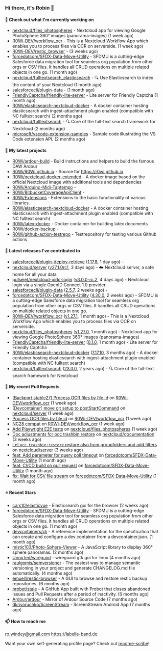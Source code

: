 ### Hi there, it's Robin 👋

#### 👷 Check out what I'm currently working on

- [nextcloud/files_photospheres](https://github.com/nextcloud/files_photospheres) - Nextcloud app for viewing Google PhotoSphere 360° images (panorama-images) (1 week ago)
- [R0Wi-DEV/workflow_ocr](https://github.com/R0Wi-DEV/workflow_ocr) - This is a Nextcloud Workflow App which enables you to process files via OCR on serverside. (1 week ago)
- [R0Wi-DEV/restic_browser](https://github.com/R0Wi-DEV/restic_browser) -  (3 weeks ago)
- [forcedotcom/SFDX-Data-Move-Utility](https://github.com/forcedotcom/SFDX-Data-Move-Utility) - SFDMU is a cutting-edge Salesforce data migration tool for seamless org population from other orgs or CSV files. It handles all CRUD operations on multiple related objects in one go. (1 month ago)
- [nextcloud/fulltextsearch_elasticsearch](https://github.com/nextcloud/fulltextsearch_elasticsearch) - 🔍 Use Elasticsearch to index the content of your Nextcloud (1 month ago)
- [salesforcecli/plugin-data](https://github.com/salesforcecli/plugin-data) -  (1 month ago)
- [FriendlyCaptcha/friendly-lite-server](https://github.com/FriendlyCaptcha/friendly-lite-server) - Lite server for Friendly Captcha (1 month ago)
- [R0Wi/elasticsearch-nextcloud-docker](https://github.com/R0Wi/elasticsearch-nextcloud-docker) - A docker container hosting elasticsearch with ingest-attachment plugin enabled (compatible with NC fulltext search) (2 months ago)
- [nextcloud/fulltextsearch](https://github.com/nextcloud/fulltextsearch) - 🔍 Core of the full-text search framework for Nextcloud (2 months ago)
- [microsoft/vscode-extension-samples](https://github.com/microsoft/vscode-extension-samples) - Sample code illustrating the VS Code extension API. (2 months ago)

#### 🌱 My latest projects

- [R0Wi/ardour-build](https://github.com/R0Wi/ardour-build) - Build instructions and helpers to build the famous DAW Ardour
- [R0Wi/R0Wi.github.io](https://github.com/R0Wi/R0Wi.github.io) - Source for https://r0wi.github.io
- [R0Wi/nextcloud-docker-extended](https://github.com/R0Wi/nextcloud-docker-extended) - A docker image based on the official Nextcloud image with additional tools and dependencies
- [R0Wi/Arduino-Midi-Taptempo](https://github.com/R0Wi/Arduino-Midi-Taptempo) - 
- [R0Wi/BitbucketCoverageApiClient](https://github.com/R0Wi/BitbucketCoverageApiClient) - 
- [R0Wi/Extensions](https://github.com/R0Wi/Extensions) - Extensions to the basic functionality of various libraries.
- [R0Wi/elasticsearch-nextcloud-docker](https://github.com/R0Wi/elasticsearch-nextcloud-docker) - A docker container hosting elasticsearch with ingest-attachment plugin enabled (compatible with NC fulltext search)
- [R0Wi/latex-docker](https://github.com/R0Wi/latex-docker) - Docker container for building latex documents
- [R0Wi/docker-backup](https://github.com/R0Wi/docker-backup) - 
- [R0Wi/github-action-testrepo](https://github.com/R0Wi/github-action-testrepo) - Testrepository for testing various Github actions

#### 🔭 Latest releases I've contributed to

- [salesforcecli/plugin-deploy-retrieve](https://github.com/salesforcecli/plugin-deploy-retrieve) ([1.17.8](https://github.com/salesforcecli/plugin-deploy-retrieve/releases/tag/1.17.8), 1 day ago) - 
- [nextcloud/server](https://github.com/nextcloud/server) ([v27.1.0rc1](https://github.com/nextcloud/server/releases/tag/v27.1.0rc1), 3 days ago) - ☁️ Nextcloud server, a safe home for all your data
- [pulsejet/nextcloud-oidc-login](https://github.com/pulsejet/nextcloud-oidc-login) ([v3.0.0-rc.2](https://github.com/pulsejet/nextcloud-oidc-login/releases/tag/v3.0.0-rc.2), 4 days ago) - Nextcloud login via a single OpenID Connect 1.0 provider
- [salesforcecli/plugin-data](https://github.com/salesforcecli/plugin-data) ([2.5.7](https://github.com/salesforcecli/plugin-data/releases/tag/2.5.7), 2 weeks ago) - 
- [forcedotcom/SFDX-Data-Move-Utility](https://github.com/forcedotcom/SFDX-Data-Move-Utility) ([4.30.0](https://github.com/forcedotcom/SFDX-Data-Move-Utility/releases/tag/4.30.0), 2 weeks ago) - SFDMU is a cutting-edge Salesforce data migration tool for seamless org population from other orgs or CSV files. It handles all CRUD operations on multiple related objects in one go.
- [R0Wi-DEV/workflow_ocr](https://github.com/R0Wi-DEV/workflow_ocr) ([v1.27.1](https://github.com/R0Wi-DEV/workflow_ocr/releases/tag/v1.27.1), 1 month ago) - This is a Nextcloud Workflow App which enables you to process files via OCR on serverside.
- [nextcloud/files_photospheres](https://github.com/nextcloud/files_photospheres) ([v1.27.0](https://github.com/nextcloud/files_photospheres/releases/tag/v1.27.0), 1 month ago) - Nextcloud app for viewing Google PhotoSphere 360° images (panorama-images)
- [FriendlyCaptcha/friendly-lite-server](https://github.com/FriendlyCaptcha/friendly-lite-server) ([0.1.0](https://github.com/FriendlyCaptcha/friendly-lite-server/releases/tag/0.1.0), 1 month ago) - Lite server for Friendly Captcha
- [R0Wi/elasticsearch-nextcloud-docker](https://github.com/R0Wi/elasticsearch-nextcloud-docker) ([7.17.10](https://github.com/R0Wi/elasticsearch-nextcloud-docker/releases/tag/7.17.10), 3 months ago) - A docker container hosting elasticsearch with ingest-attachment plugin enabled (compatible with NC fulltext search)
- [nextcloud/fulltextsearch](https://github.com/nextcloud/fulltextsearch) ([23.0.0](https://github.com/nextcloud/fulltextsearch/releases/tag/23.0.0), 2 years ago) - 🔍 Core of the full-text search framework for Nextcloud

#### 🔨 My recent Pull Requests

- [[Backport stable27] Process OCR files by file id](https://github.com/R0Wi-DEV/workflow_ocr/pull/226) on [R0Wi-DEV/workflow_ocr](https://github.com/R0Wi-DEV/workflow_ocr) (1 week ago)
- [[Devcontainer] move git setup to postStartCommand](https://github.com/nextcloud/server/pull/40068) on [nextcloud/server](https://github.com/nextcloud/server) (1 week ago)
- [Process OCR files by file id](https://github.com/R0Wi-DEV/workflow_ocr/pull/225) on [R0Wi-DEV/workflow_ocr](https://github.com/R0Wi-DEV/workflow_ocr) (1 week ago)
- [NC28 compat](https://github.com/R0Wi-DEV/workflow_ocr/pull/224) on [R0Wi-DEV/workflow_ocr](https://github.com/R0Wi-DEV/workflow_ocr) (1 week ago)
- [Add Playwright E2E tests](https://github.com/nextcloud/files_photospheres/pull/129) on [nextcloud/files_photospheres](https://github.com/nextcloud/files_photospheres) (1 week ago)
- [Doc adjustments for occ trashbin:restore](https://github.com/nextcloud/documentation/pull/11011) on [nextcloud/documentation](https://github.com/nextcloud/documentation) (3 weeks ago)
- [Let `occ trashbin:restore` restore also from groupfolders and add filters](https://github.com/nextcloud/server/pull/39818) on [nextcloud/server](https://github.com/nextcloud/server) (3 weeks ago)
- [feat: Add parameter for query poll timeout](https://github.com/forcedotcom/SFDX-Data-Move-Utility/pull/624) on [forcedotcom/SFDX-Data-Move-Utility](https://github.com/forcedotcom/SFDX-Data-Move-Utility) (1 month ago)
- [feat: CI/CD build on pull request](https://github.com/forcedotcom/SFDX-Data-Move-Utility/pull/622) on [forcedotcom/SFDX-Data-Move-Utility](https://github.com/forcedotcom/SFDX-Data-Move-Utility) (1 month ago)
- [fix: Wait for CSV file stream](https://github.com/forcedotcom/SFDX-Data-Move-Utility/pull/621) on [forcedotcom/SFDX-Data-Move-Utility](https://github.com/forcedotcom/SFDX-Data-Move-Utility) (1 month ago)

#### ⭐ Recent Stars

- [cars10/elasticvue](https://github.com/cars10/elasticvue) - Elasticsearch gui for the browser (2 weeks ago)
- [forcedotcom/SFDX-Data-Move-Utility](https://github.com/forcedotcom/SFDX-Data-Move-Utility) - SFDMU is a cutting-edge Salesforce data migration tool for seamless org population from other orgs or CSV files. It handles all CRUD operations on multiple related objects in one go. (1 month ago)
- [devcontainers/cli](https://github.com/devcontainers/cli) - A reference implementation for the specification that can create and configure a dev container from a devcontainer.json. (1 month ago)
- [mistic100/Photo-Sphere-Viewer](https://github.com/mistic100/Photo-Sphere-Viewer) - A JavaScript library to display 360° sphere panoramas. (2 months ago)
- [UnnoTed/wireguird](https://github.com/UnnoTed/wireguird) - wireguard gtk gui for linux (4 months ago)
- [raulgomis/semversioner](https://github.com/raulgomis/semversioner) - The easiest way to manage semantic versioning in your project and generate CHANGELOG.md file automatically. (4 months ago)
- [emuell/restic-browser](https://github.com/emuell/restic-browser) - A GUI to browse and restore restic backup repositories. (6 months ago)
- [probot/stale](https://github.com/probot/stale) - A GitHub App built with Probot that closes abandoned Issues and Pull Requests after a period of inactivity. (6 months ago)
- [Ardour/ardour](https://github.com/Ardour/ardour) - Mirror of Ardour Source Code (7 months ago)
- [dkrivoruchko/ScreenStream](https://github.com/dkrivoruchko/ScreenStream) - ScreenStream Android App (7 months ago)

#### 📫 How to reach me
[ro.windey@gmail.com](mailto:ro.windey@gmailcom)
https://labella-band.de

Want your own self-generating profile page? Check out [readme-scribe](https://github.com/muesli/readme-scribe)!
